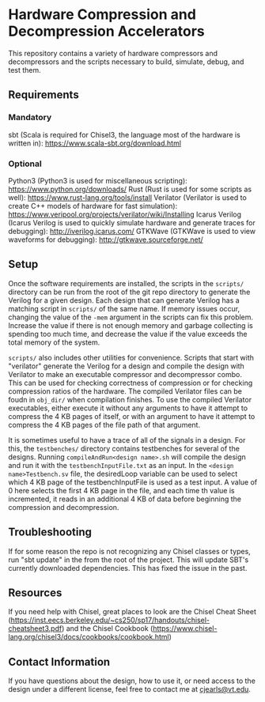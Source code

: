 # Hardware Compression and Decompression Accelerators
This repository contains a variety of hardware compressors and decompressors and the scripts necessary to build, simulate, debug, and test them.

## Requirements
### Mandatory 
sbt (Scala is required for Chisel3, the language most of the hardware is written in): https://www.scala-sbt.org/download.html


### Optional
Python3 (Python3 is used for miscellaneous scripting): https://www.python.org/downloads/
Rust (Rust is used for some scripts as well): https://www.rust-lang.org/tools/install
Verilator (Verilator is used to create C++ models of hardware for fast simulation): https://www.veripool.org/projects/verilator/wiki/Installing
Icarus Verilog (Icarus Verilog is used to quickly simulate hardware and generate traces for debugging): http://iverilog.icarus.com/
GTKWave (GTKWave is used to view waveforms for debugging): http://gtkwave.sourceforge.net/

## Setup
Once the software requirements are installed, the scripts in the ```scripts/``` directory can be run from the root of the git repo directory to generate the Verilog for a given design. Each design that can generate Verilog has a matching script in ```scripts/``` of the same name. If memory issues occur, changing the value of the ```-mem``` argument in the scripts can fix this problem. Increase the value if there is not enough memory and garbage collecting is spending too much time, and decrease the value if the value exceeds the total memory of the system.

```scripts/``` also includes other utilities for convenience. Scripts that start with "verilator" generate the Verilog for a design and compile the design with Verilator to make an executable compressor and decompressor combo. This can be used for checking correctness of compression or for checking compression ratios of the hardware. The compiled Verilator files can be foudn in ```obj_dir/``` when compilation finishes. To use the compiled Verilator executables, either execute it without any arguments to have it attempt to compress the 4 KB pages of itself, or with an argument to have it attempt to compress the 4 KB pages of the file path of that argument.

It is sometimes useful to have a trace of all of the signals in a design. For this, the ```testbenches/``` directory contains testbenches for several of the designs. Running ```compileAndRun<design name>.sh``` will compile the design and run it with the ```testbenchInputFile.txt``` as an input. In the ```<design name>Testbench.sv``` file, the desiredLoop variable can be used to select which 4 KB page of the testbenchInputFile is used as a test input. A value of 0 here selects the first 4 KB page in the file, and each time th value is incremented, it reads in an additional 4 KB of data before beginning the compression and decompression.

## Troubleshooting
If for some reason the repo is not recognizing any Chisel classes or types, run "sbt update" in the from the root of the project. This will update SBT's currently downloaded dependencies. This has fixed the issue in the past.

## Resources
If you need help with Chisel, great places to look are the Chisel Cheat Sheet (https://inst.eecs.berkeley.edu/~cs250/sp17/handouts/chisel-cheatsheet3.pdf) and the Chisel Cookbook (https://www.chisel-lang.org/chisel3/docs/cookbooks/cookbook.html)

## Contact Information
If you have questions about the design, how to use it, or need access to the design under a different license, feel free to contact me at cjearls@vt.edu.
